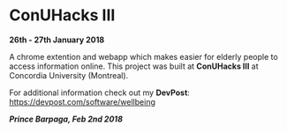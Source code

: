 # ConUHacks III 

**26th - 27th January 2018**	

A chrome extention and webapp which makes easier for elderly people to access information online.
This project was built at **ConUHacks III** at Concordia University (Montreal).

For additional information check out my **DevPost**: https://devpost.com/software/wellbeing


**_Prince Barpaga, Feb 2nd 2018_** 
